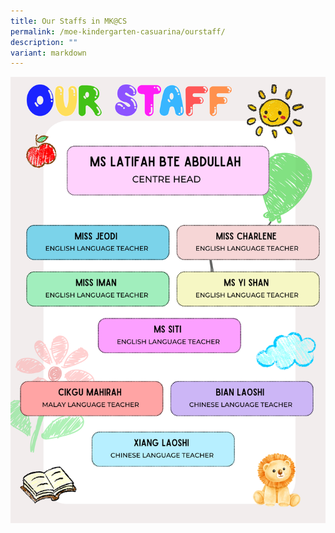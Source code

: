 ```yaml
---
title: Our Staffs in MK@CS
permalink: /moe-kindergarten-casuarina/ourstaff/
description: ""
variant: markdown
---
```

![](/images/MK@Casuarina%20/School_org_CHart__1_.png)